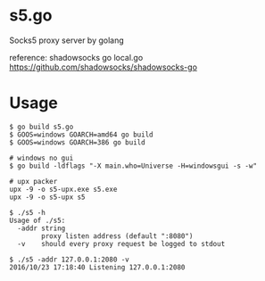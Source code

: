 # s5.go
Socks5 proxy server by golang

reference: shadowsocks go local.go
https://github.com/shadowsocks/shadowsocks-go

# Usage
```
$ go build s5.go
$ GOOS=windows GOARCH=amd64 go build
$ GOOS=windows GOARCH=386 go build

# windows no gui
$ go build -ldflags "-X main.who=Universe -H=windowsgui -s -w"

# upx packer
upx -9 -o s5-upx.exe s5.exe
upx -9 -o s5-upx s5

```

```
$ ./s5 -h
Usage of ./s5:
  -addr string
    	proxy listen address (default ":8080")
  -v	should every proxy request be logged to stdout
```

```
$ ./s5 -addr 127.0.0.1:2080 -v
2016/10/23 17:18:40 Listening 127.0.0.1:2080
```
